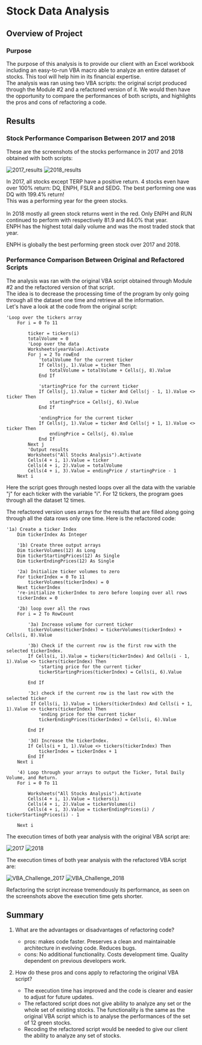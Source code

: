 # **Stock Data Analysis**

## Overview of Project

### Purpose
The purpose of this analysis is to provide our client with an Excel workbook including an easy-to-run VBA macro able to analyze an entire dataset of stocks. This tool will help him in its financial expertise.\
The analysis was ran using two VBA scripts: the original script produced through the Module #2 and a refactored version of it. We would then have the opportunity to compare the performances of both scripts, and highlights the pros and cons of refactoring a code.

## Results

### Stock Performance Comparison Between 2017 and 2018

These are the screenshots of the stocks performance in 2017 and 2018 obtained with both scripts:

![2017_results](https://user-images.githubusercontent.com/68669675/89343442-e7609c80-d669-11ea-92ba-3c8f5b790035.png)
![2018_results](https://user-images.githubusercontent.com/68669675/89343444-e7f93300-d669-11ea-83bc-77f4430f31e5.png)

In 2017, all stocks except TERP have a positive return. 4 stocks even have over 100% return: DQ, ENPH, FSLR and SEDG. The best performing one was DQ with 199.4% return!\
This was a performing year for the green stocks.\
\
In 2018 mostly all green stock returns went in the red. Only ENPH and RUN continued to perform with respectively 81.9 and 84.0% that year.\
ENPH has the highest total daily volume and was the most traded stock that year.

ENPH is globally the best performing green stock over 2017 and 2018.

### Performance Comparison Between Original and Refactored Scripts
The analysis was ran with the original VBA script obtained through Module #2 and the refactored version of that script.\
The idea is to decrease the processing time of the program by only going through all the dataset one time and retrieve all the information.\
Let's have a look at the code from the original script:
```
'Loop over the tickers array
    For i = 0 To 11
    
        ticker = tickers(i)
        totalVolume = 0
        'Loop over the data
        Worksheets(yearValue).Activate
        For j = 2 To rowEnd
            'totalVolume for the current ticker
            If Cells(j, 1).Value = ticker Then
                totalVolume = totalVolume + Cells(j, 8).Value
            End If
            
            'startingPrice for the current ticker
            If Cells(j, 1).Value = ticker And Cells(j - 1, 1).Value <> ticker Then
                startingPrice = Cells(j, 6).Value
            End If
            
            'endingPrice for the current ticker
            If Cells(j, 1).Value = ticker And Cells(j + 1, 1).Value <> ticker Then
                endingPrice = Cells(j, 6).Value
            End If
        Next j
        'Output results
        Worksheets("All Stocks Analysis").Activate
        Cells(4 + i, 1).Value = ticker
        Cells(4 + i, 2).Value = totalVolume
        Cells(4 + i, 3).Value = endingPrice / startingPrice - 1
    Next i
```
Here the script goes through nested loops over all the data with the variable "j" for each ticker with the variable "i". For 12 tickers, the program goes through all the dataset 12 times.

The refactored version uses arrays for the results that are filled along going through all the data rows only one time. Here is the refactored code:
```
'1a) Create a ticker Index
    Dim tickerIndex As Integer

    '1b) Create three output arrays
    Dim tickerVolumes(12) As Long
    Dim tickerStartingPrices(12) As Single
    Dim tickerEndingPrices(12) As Single
    
    '2a) Initialize ticker volumes to zero
    For tickerIndex = 0 To 11
        tickerVolumes(tickerIndex) = 0
    Next tickerIndex
    're-initialize tickerIndex to zero before looping over all rows
    tickerIndex = 0
        
    '2b) loop over all the rows
    For i = 2 To RowCount
         
        '3a) Increase volume for current ticker
        tickerVolumes(tickerIndex) = tickerVolumes(tickerIndex) + Cells(i, 8).Value
        
        '3b) Check if the current row is the first row with the selected tickerIndex.
        If Cells(i, 1).Value = tickers(tickerIndex) And Cells(i - 1, 1).Value <> tickers(tickerIndex) Then
            'starting price for the current ticker
            tickerStartingPrices(tickerIndex) = Cells(i, 6).Value
        
        End If
        
        '3c) check if the current row is the last row with the selected ticker
         If Cells(i, 1).Value = tickers(tickerIndex) And Cells(i + 1, 1).Value <> tickers(tickerIndex) Then
            'ending price for the current ticker
            tickerEndingPrices(tickerIndex) = Cells(i, 6).Value
                
        End If
        
        '3d) Increase the tickerIndex.
        If Cells(i + 1, 1).Value <> tickers(tickerIndex) Then
            tickerIndex = tickerIndex + 1
        End If
    Next i
    
    '4) Loop through your arrays to output the Ticker, Total Daily Volume, and Return.
    For i = 0 To 11
        
        Worksheets("All Stocks Analysis").Activate
        Cells(4 + i, 1).Value = tickers(i)
        Cells(4 + i, 2).Value = tickerVolumes(i)
        Cells(4 + i, 3).Value = tickerEndingPrices(i) / tickerStartingPrices(i) - 1
        
    Next i
```

The execution times of both year analysis with the original VBA script are:

![2017](https://user-images.githubusercontent.com/68669675/89342768-e0855a00-d668-11ea-9eb3-99bceb9abbf5.png)
![2018](https://user-images.githubusercontent.com/68669675/89342770-e11df080-d668-11ea-89fe-44738c1c833b.png)

The execution times of both year analysis with the refactored VBA script are:

![VBA_Challenge_2017](https://user-images.githubusercontent.com/68669675/89342735-d2373e00-d668-11ea-9530-011d6fbc9d61.png)
![VBA_Challenge_2018](https://user-images.githubusercontent.com/68669675/89342736-d2cfd480-d668-11ea-851d-f70840911378.png) 

Refactoring the script increase tremendously its performance, as seen on the screenshots above the execution time gets shorter.

## Summary

1. What are the advantages or disadvantages of refactoring code?
	- pros: makes code faster. Preserves a clean and maintainable architecture in evolving code. Reduces bugs.
	- cons: No additional functionality. Costs development time. Quality dependent on previous developers work.

2. How do these pros and cons apply to refactoring the original VBA script?
	- The execution time has improved and the code is clearer and easier to adjust for future updates.
	- The refactored script does not give ability to analyze any set or the whole set of existing stocks. The functionality is the same as the original VBA script which is to analyse the performances of the set of 12 green stocks.
	- Recoding the refactored script would be needed to give our client the ability to analyze any set of stocks.

